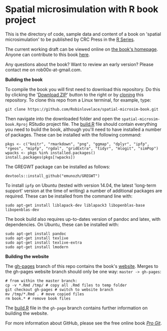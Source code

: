 Spatial microsimulation with R book project
=====================

This is the directory of code, sample data and content of a book on
'spatial microsimulation' to be published by CRC Press in the
[R Series](http://www.crcpress.com/browse/series/crctherser).

The current working draft can be viewed online on
[the book's homepage](http://robinlovelace.net/spatial-microsim-book/).
Anyone can contribute to this book [here](https://github.com/Robinlovelace/spatial-microsim-book).

Any questions about the book? Want to review an early version?
Please contact me on rob00x-at-gmail.com.

**Building the book**

To compile the book you will first need to download this repository. Do this by clicking the '[Download ZIP](https://github.com/Robinlovelace/spatial-microsim-book/archive/master.zip)' button to the right or by [cloning](http://git-scm.com/book/en/v2/Git-Basics-Getting-a-Git-Repository) this repository. To clone this repo from a Linux terminal, for example, type:

```
git clone https://github.com/Robinlovelace/spatial-microsim-book.git
```

Then navigate into the downloaded folder and open the `spatial-microsim-book.Rproj` RStudio project file. The [build.R](https://github.com/Robinlovelace/spatial-microsim-book/blob/master/build.R) file should contain everything you need to build the book, although you'll need to have installed a number of packages. These can be installed with the following command:

```
pkgs <- c("knitr", "rmarkdown", "png", "ggmap", "dplyr", "ipfp", "rgeos", "mipfp", "rgdal", "gridExtra", "tidyr", "mlogit", "simPop")
wpacks <- pkgs %in% installed.packages()
install.packages(pkgs[!wpacks])
```

The GREGWT package can be installed as follows:

```
devtools::install_github("emunozh/GREGWT")
```

To install `ipfp` on Ubuntu (tested with version 14.04, the latest 'long-term support' version at the time of writing) a number of additional packages are required. These can be installed from the command line with:

```
sudo apt-get install liblapack-dev liblapack3 libopenblas-base libopenblas-dev
```

The book build also requires up-to-dates version of pandoc and
latex, with dependencies. On Ubuntu, these can be installed with:

```
sudo apt-get install pandoc
sudo apt-get install texlive
sudo apt-get install texlive-extra
sudo apt-get install lmodern
```

**Building the website**

The [gh-pages](https://github.com/Robinlovelace/spatial-microsim-book/tree/gh-pages) branch of this repo contains the book's [website](http://robinlovelace.net/spatial-microsim-book/).
Merges to the gh-pages website branch should only be one way: `master -> gh-pages`:

```
# from within the master branch:
cp -v *.Rmd /tmp/ # copy all .Rmd files to temp folder
git checkout gh-pages # switch to website branch
mv /tmp/*.Rmd . # move copied files
rm book.* # remove book files
```

The [build.R](https://github.com/Robinlovelace/spatial-microsim-book/blob/gh-pages/build.R) file in the `gh-page` branch contains further information on building the website.

For more information about GitHub, please see the free online book *[Pro Git](http://git-scm.com/book/en/v2)*.

